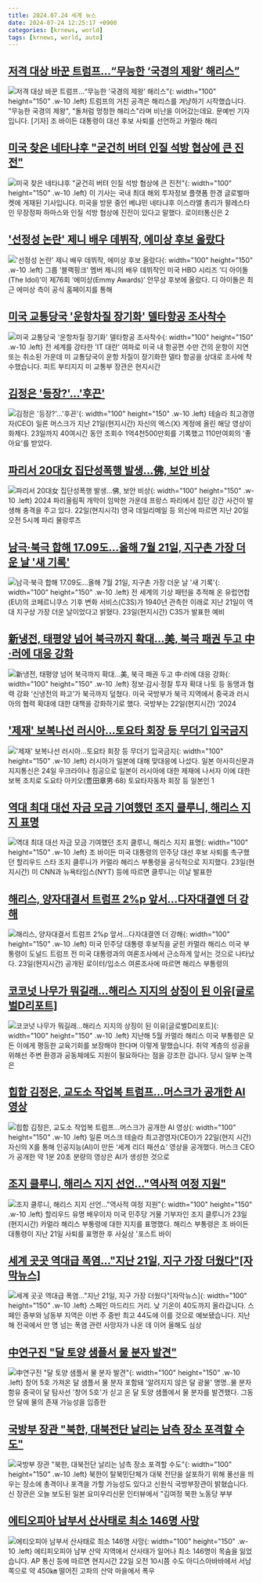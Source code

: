 ```yaml
---
title: 2024.07.24 세계 뉴스
date: 2024-07-24 12:25:17 +0900
categories: [krnews, world]
tags: [krnews, world, auto]
---
```

## [저격 대상 바꾼 트럼프…“무능한 ‘국경의 제왕’ 해리스”](https://n.news.naver.com/mnews/article/449/0000280698)

![저격 대상 바꾼 트럼프…“무능한 ‘국경의 제왕’ 해리스”](https://mimgnews.pstatic.net/image/origin/449/2024/07/23/280698.jpg?type=nf220_150){: width="100" height="150" .w-10 .left}
트럼프의 거친 공격은 해리스를 겨냥하기 시작했습니다. "무능한 국경의 제왕", "돌처럼 멍청한 해리스"라며 비난을 이어갔는데요. 문예빈 기자입니다. [기자] 조 바이든 대통령이 대선 후보 사퇴를 선언하고 카멀라 해리

## [미국 찾은 네타냐후 "굳건히 버텨 인질 석방 협상에 큰 진전"](https://n.news.naver.com/mnews/article/015/0005013470)

![미국 찾은 네타냐후 "굳건히 버텨 인질 석방 협상에 큰 진전"](https://mimgnews.pstatic.net/image/origin/015/2024/07/23/5013470.jpg?type=nf220_150){: width="100" height="150" .w-10 .left}
이 기사는 국내 최대 해외 투자정보 플랫폼 한경 글로벌마켓에 게재된 기사입니다. 미국을 방문 중인 베냐민 네타냐후 이스라엘 총리가 팔레스타인 무장정파 하마스와 인질 석방 협상에 진전이 있다고 말했다. 로이터통신은 2

## ['선정성 논란' 제니 배우 데뷔작, 에미상 후보 올랐다](https://n.news.naver.com/mnews/article/025/0003375249)

!['선정성 논란' 제니 배우 데뷔작, 에미상 후보 올랐다](https://mimgnews.pstatic.net/image/origin/025/2024/07/24/3375249.jpg?type=nf220_150){: width="100" height="150" .w-10 .left}
그룹 ‘블랙핑크’ 멤버 제니의 배우 데뷔작인 미국 HBO 시리즈 ‘디 아이돌(The Idol)’이 제76회 ‘에미상(Emmy Awards)’ 안무상 후보에 올랐다. 디 아이돌은 최근 에미상 측이 공식 홈페이지를 통해

## [미국 교통당국 '운항차질 장기화' 델타항공 조사착수](https://n.news.naver.com/mnews/article/214/0001363097)

![미국 교통당국 '운항차질 장기화' 델타항공 조사착수](https://mimgnews.pstatic.net/image/origin/214/2024/07/24/1363097.jpg?type=nf220_150){: width="100" height="150" .w-10 .left}
전 세계를 강타한 'IT 대란' 여파로 미국 내 항공편 수만 건의 운항이 지연 또는 취소된 가운데 미 교통당국이 운항 차질이 장기화한 델타 항공을 상대로 조사에 착수했습니다. 피트 부티지지 미 교통부 장관은 현지시간

## [김정은 '등장?'…'후끈'](https://n.news.naver.com/mnews/article/215/0001172205)

![김정은 '등장?'…'후끈'](https://mimgnews.pstatic.net/image/origin/215/2024/07/24/1172205.jpg?type=nf220_150){: width="100" height="150" .w-10 .left}
테슬라 최고경영자(CEO) 일론 머스크가 지난 21일(현지시간) 자신의 엑스(X) 계정에 올린 해당 영상이 화제다. 23일까지 40여시간 동안 조회수 1억4천500만회를 기록했고 110만여회의 '좋아요'를 받았다.

## [파리서 20대女 집단성폭행 발생…佛, 보안 비상](https://n.news.naver.com/mnews/article/003/0012683038)

![파리서 20대女 집단성폭행 발생…佛, 보안 비상](https://mimgnews.pstatic.net/image/origin/003/2024/07/23/12683038.jpg?type=nf220_150){: width="100" height="150" .w-10 .left}
2024 파리올림픽 개막이 임박한 가운데 프랑스 파리에서 집단 강간 사건이 발생해 충격을 주고 있다. 22일(현지시각) 영국 데일리메일 등 외신에 따르면 지난 20일 오전 5시께 파리 물랑루즈

## [남극·북극 합해 17.09도…올해 7월 21일, 지구촌 가장 더운 날 '새 기록'](https://n.news.naver.com/mnews/article/421/0007683143)

![남극·북극 합해 17.09도…올해 7월 21일, 지구촌 가장 더운 날 '새 기록'](https://mimgnews.pstatic.net/image/origin/421/2024/07/24/7683143.jpg?type=nf220_150){: width="100" height="150" .w-10 .left}
전 세계의 기상 패턴을 추적해 온 유럽연합(EU)의 코페르니쿠스 기후 변화 서비스(C3S)가 1940년 관측한 이래로 지난 21일이 역대 지구상 가장 더운 날이었다고 밝혔다. 23일(현지시간) C3S가 발표한 예비

## [新냉전, 태평양 넘어 북극까지 확대…美, 북극 패권 두고 中·러에 대응 강화](https://n.news.naver.com/mnews/article/009/0005339215)

![新냉전, 태평양 넘어 북극까지 확대…美, 북극 패권 두고 中·러에 대응 강화](https://mimgnews.pstatic.net/image/origin/009/2024/07/23/5339215.jpg?type=nf220_150){: width="100" height="150" .w-10 .left}
정보·감시·정찰 투자 확대 나토 등 동맹과 협력 강화 ‘신냉전의 파고’가 북극까지 덮쳤다. 미국 국방부가 북극 지역에서 중국과 러시아의 협력 확대에 대한 대책을 강화하기로 했다. 국방부는 22일(현지시간) ‘2024

## ['제재' 보복나선 러시아…토요타 회장 등 무더기 입국금지](https://n.news.naver.com/mnews/article/025/0003375351)

!['제재' 보복나선 러시아…토요타 회장 등 무더기 입국금지](https://mimgnews.pstatic.net/image/origin/025/2024/07/24/3375351.jpg?type=nf220_150){: width="100" height="150" .w-10 .left}
러시아가 일본에 대해 맞대응에 나섰다. 일본 아사히신문과 지지통신은 24일 우크라이나 침공으로 일본이 러시아에 대한 제재에 나서자 이에 대한 보복 조치로 도요타 아키오(豊田章男·68) 토요타자동차 회장 등 일본인 1

## [역대 최대 대선 자금 모금 기여했던 조지 클루니, 해리스 지지 표명](https://n.news.naver.com/mnews/article/011/0004370686)

![역대 최대 대선 자금 모금 기여했던 조지 클루니, 해리스 지지 표명](https://mimgnews.pstatic.net/image/origin/011/2024/07/24/4370686.jpg?type=nf220_150){: width="100" height="150" .w-10 .left}
조 바이든 미국 대통령의 민주당 대선 후보 사퇴를 촉구했던 할리우드 스타 조지 클루니가 카멀라 해리스 부통령을 공식적으로 지지했다. 23일(현지시간) 미 CNN과 뉴욕타임스(NYT) 등에 따르면 클루니는 이날 발표한

## [해리스, 양자대결서 트럼프 2%p 앞서…다자대결엔 더 강해](https://n.news.naver.com/mnews/article/421/0007682561)

![해리스, 양자대결서 트럼프 2%p 앞서…다자대결엔 더 강해](https://mimgnews.pstatic.net/image/origin/421/2024/07/24/7682561.jpg?type=nf220_150){: width="100" height="150" .w-10 .left}
미국 민주당 대통령 후보직을 굳힌 카멀라 해리스 미국 부통령이 도널드 트럼프 전 미국 대통령과의 여론조사에서 근소하게 앞서는 것으로 나타났다. 23일(현지시간) 공개된 로이터/입소스 여론조사에 따르면 해리스 부통령의

## [코코넛 나무가 뭐길래…해리스 지지의 상징이 된 이유[글로벌D리포트]](https://n.news.naver.com/mnews/article/055/0001174661)

![코코넛 나무가 뭐길래…해리스 지지의 상징이 된 이유[글로벌D리포트]](https://mimgnews.pstatic.net/image/origin/055/2024/07/23/1174661.jpg?type=nf220_150){: width="100" height="150" .w-10 .left}
지난해 5월 카멀라 해리스 미국 부통령은 모든 이에게 평등한 교육기회를 보장해야 한다며 이렇게 말했습니다. 취약 계층의 성공을 위해선 주변 환경과 공동체에도 지원이 필요하다는 점을 강조한 겁니다. 당시 일부 논객은

## [힙합 김정은, 교도소 작업복 트럼프…머스크가 공개한 AI 영상](https://n.news.naver.com/mnews/article/020/0003578005)

![힙합 김정은, 교도소 작업복 트럼프…머스크가 공개한 AI 영상](https://mimgnews.pstatic.net/image/origin/020/2024/07/23/3578005.jpg?type=nf220_150){: width="100" height="150" .w-10 .left}
일론 머스크 테슬라 최고경영자(CEO)가 22일(현지 시간) 자신의 X를 통해 인공지능(AI)이 만든 ‘세계 리더 패션쇼’ 영상을 공개했다. 머스크 CEO가 공개한 약 1분 20초 분량의 영상은 AI가 생성한 것으로

## [조지 클루니, 해리스 지지 선언…"역사적 여정 지원"](https://n.news.naver.com/mnews/article/421/0007682444)

![조지 클루니, 해리스 지지 선언…"역사적 여정 지원"](https://mimgnews.pstatic.net/image/origin/421/2024/07/23/7682444.jpg?type=nf220_150){: width="100" height="150" .w-10 .left}
할리우드 유명 배우이자 미국 민주당 거물 기부자인 조지 클루니가 23일(현지시간) 카멀라 해리스 부통령에 대한 지지를 표명했다. 해리스 부통령은 조 바이든 대통령이 지난 21일 사퇴를 표명한 후 사실상 '포스트 바이

## [세계 곳곳 역대급 폭염..."지난 21일, 지구 가장 더웠다"[자막뉴스]](https://n.news.naver.com/mnews/article/052/0002065247)

![세계 곳곳 역대급 폭염..."지난 21일, 지구 가장 더웠다"[자막뉴스]](https://mimgnews.pstatic.net/image/origin/052/2024/07/24/2065247.jpg?type=nf220_150){: width="100" height="150" .w-10 .left}
스페인 마드리드 거리. 낮 기온이 40도까지 올라갑니다. 스페인 중부와 남동부 지역은 이번 주 중반 최고 44도에 이를 것으로 예보됐습니다. 지난해 전국에서 만 명 넘는 폭염 관련 사망자가 나온 데 이어 올해도 심상

## [中연구진 "달 토양 샘플서 물 분자 발견"](https://n.news.naver.com/mnews/article/029/0002890074)

![中연구진 "달 토양 샘플서 물 분자 발견"](https://mimgnews.pstatic.net/image/origin/029/2024/07/24/2890074.jpg?type=nf220_150){: width="100" height="150" .w-10 .left}
창어 5호 가져온 달 샘플서 물 분자 포함돼 '알려지지 않은 달 광물' 명명..물 분자 함유 중국이 달 탐사선 '창어 5호'가 싣고 온 달 토양 샘플에서 물 분자를 발견했다. 그동안 달에 물의 존재 가능성을 입증한

## [국방부 장관 "북한, 대북전단 날리는 남측 장소 포격할 수도"](https://n.news.naver.com/mnews/article/214/0001363194)

![국방부 장관 "북한, 대북전단 날리는 남측 장소 포격할 수도"](https://mimgnews.pstatic.net/image/origin/214/2024/07/24/1363194.jpg?type=nf220_150){: width="100" height="150" .w-10 .left}
북한이 탈북민단체가 대북 전단을 살포하기 위해 풍선을 띄우는 장소에 총격이나 포격을 가할 가능성도 있다고 신원식 국방부장관이 밝혔습니다. 신 장관은 오늘 보도된 일본 요미우리신문 인터뷰에서 "김여정 북한 노동당 부부

## [에티오피아 남부서 산사태로 최소 146명 사망](https://n.news.naver.com/mnews/article/214/0001363037)

![에티오피아 남부서 산사태로 최소 146명 사망](https://mimgnews.pstatic.net/image/origin/214/2024/07/23/1363037.jpg?type=nf220_150){: width="100" height="150" .w-10 .left}
에티피오피아 남부 산악 지역에서 산사태가 일어나 최소 146명이 목숨을 잃었습니다. AP 통신 등에 따르면 현지시간 22일 오전 10시쯤 수도 아디스아바바에서 서남쪽으로 약 450㎞ 떨어진 고파의 산악 마을에서 폭우

